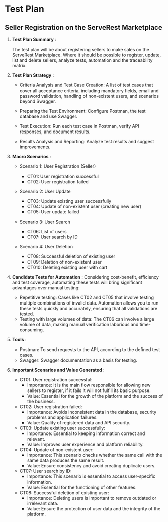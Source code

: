 # Test Plan

## Seller Registration on the ServeRest Marketplace

1. **Test Plan Summary** :

    The test plan will be about registering sellers to make sales on the ServeRest Marketplace. Where it should be possible to register, update, list and delete sellers, analyze tests, automation and the traceability matrix.

2. **Test Plan Strategy** :

    - Criteria Analysis and Test Case Creation: A list of test cases that cover all acceptance criteria, including mandatory fields, email and password validation, handling of non-existent users, and scenarios beyond Swagger.

    - Preparing the Test Environment: Configure Postman, the test database and use Swagger.

    - Test Execution: Run each test case in Postman, verify API responses, and document results.

    - Results Analysis and Reporting: Analyze test results and suggest improvements.

3. **Macro Scenarios** :

    - Scenario 1: User Registration (Seller)

        - CT01: User registration successful
        - CT02: User registration failed

    - Scenario 2: User Update

        - CT03: Update existing user successfully
        - CT04: Update of non-existent user (creating new user)
        - CT05: User update failed

    - Scenario 3: User Search

        - CT06: List of users
        - CT07: User search by ID

    - Scenario 4: User Deletion

        - CT08: Successful deletion of existing user
        - CT09: Deletion of non-existent user
        - CT010: Deleting existing user with cart

4. **Candidate Tests for Automation** : Considering cost-benefit, efficiency and test coverage, automating these tests will bring significant advantages over manual testing:

    - Repetitive testing: Cases like CT02 and CT05 that involve testing multiple combinations of invalid data. Automation allows you to run these tests quickly and accurately, ensuring that all validations are tested.
    - Testing with large volumes of data: The CT06 can involve a large volume of data, making manual verification laborious and time-consuming.

5. **Tools** :

    - Postman: To send requests to the API, according to the defined test cases.
    - Swagger: Swagger documentation as a basis for testing.

6. **Important Scenarios and Value Generated** :

    - CT01: User registration successful:
        - Importance: It is the main flow responsible for allowing new sellers to register, if it fails it will not fulfill its basic purpose.
        - Value: Essential for the growth of the platform and the success of the business.
    - CT02: User registration failed:
        - Importance: Avoids inconsistent data in the database, security problems and application failures.
        - Value: Quality of registered data and API security.
    - CT03: Update existing user successfully:
        - Importance: Essential to keeping information correct and relevant.
        - Value: Improves user experience and platform reliability.
    - CT04: Update of non-existent user:
        - Importance: This scenario checks whether the same call with the same data produces the same result.
        - Value: Ensure consistency and avoid creating duplicate users.
    - CT07: User search by ID:
        - Importance: This scenario is essential to access user-specific information.
        - Value: Essential for the functioning of other features.
    - CT08: Successful deletion of existing user:
        - Importance: Deleting users is important to remove outdated or irrelevant data.
        - Value: Ensure the protection of user data and the integrity of the platform.